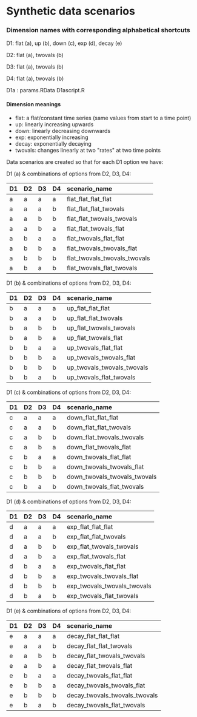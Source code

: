 # Synthetic data scenarios

### Dimension names with corresponding alphabetical shortcuts

D1: flat (a), up (b), down (c), exp (d), decay (e)

D2: flat (a), twovals (b)

D3: flat (a), twovals (b)

D4: flat (a), twovals (b)

D1a : params.RData D1ascript.R


#### Dimension meanings
- flat: a flat/constant time series (same values from start to a time point)
- up: linearly increasing upwards
- down: linearly decreasing downwards
- exp: exponentially increasing
- decay: exponentially decaying
- twovals: changes linearly at two "rates" at two time points


Data scenarios are created so that for each D1 option we have:

D1 (a) & combinations of options from D2, D3, D4:

| D1 | D2 | D3 | D4 | scenario_name |
:---|:--|:--|:--|:------------|
| a | a | a | a | flat_flat_flat_flat |
| a | a | a | b | flat_flat_flat_twovals |
| a | a | b | b | flat_flat_twovals_twovals |
| a | a | b | a | flat_flat_twovals_flat |
| a | b | a | a | flat_twovals_flat_flat |
| a | b | b | a | flat_twovals_twovals_flat |
| a | b | b | b | flat_twovals_twovals_twovals |
| a | b | a | b | flat_twovals_flat_twovals | 

D1 (b) & combinations of options from D2, D3, D4:

| D1 | D2 | D3 | D4 | scenario_name |
:---|:--|:--|:--|:------------|
| b | a | a | a | up_flat_flat_flat |
| b | a | a | b | up_flat_flat_twovals |
| b | a | b | b | up_flat_twovals_twovals |
| b | a | b | a | up_flat_twovals_flat |
| b | b | a | a | up_twovals_flat_flat |
| b | b | b | a | up_twovals_twovals_flat |
| b | b | b | b | up_twovals_twovals_twovals |
| b | b | a | b | up_twovals_flat_twovals | 

D1 (c) & combinations of options from D2, D3, D4:

| D1 | D2 | D3 | D4 | scenario_name |
:---|:--|:--|:--|:------------|
| c | a | a | a | down_flat_flat_flat |
| c | a | a | b | down_flat_flat_twovals |
| c | a | b | b | down_flat_twovals_twovals |
| c | a | b | a | down_flat_twovals_flat |
| c | b | a | a | down_twovals_flat_flat |
| c | b | b | a | down_twovals_twovals_flat |
| c | b | b | b | down_twovals_twovals_twovals |
| c | b | a | b | down_twovals_flat_twovals | 

D1 (d) & combinations of options from D2, D3, D4:

| D1 | D2 | D3 | D4 | scenario_name |
:---|:--|:--|:--|:------------|
| d | a | a | a | exp_flat_flat_flat |
| d | a | a | b | exp_flat_flat_twovals |
| d | a | b | b | exp_flat_twovals_twovals |
| d | a | b | a | exp_flat_twovals_flat |
| d | b | a | a | exp_twovals_flat_flat |
| d | b | b | a | exp_twovals_twovals_flat |
| d | b | b | b | exp_twovals_twovals_twovals |
| d | b | a | b | exp_twovals_flat_twovals | 

D1 (e) & combinations of options from D2, D3, D4:

| D1 | D2 | D3 | D4 | scenario_name |
:---|:--|:--|:--|:------------|
| e | a | a | a | decay_flat_flat_flat |
| e | a | a | b | decay_flat_flat_twovals |
| e | a | b | b | decay_flat_twovals_twovals |
| e | a | b | a | decay_flat_twovals_flat |
| e | b | a | a | decay_twovals_flat_flat |
| e | b | b | a | decay_twovals_twovals_flat |
| e | b | b | b | decay_twovals_twovals_twovals |
| e | b | a | b | decay_twovals_flat_twovals | 
